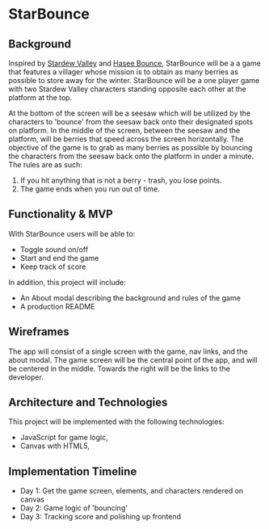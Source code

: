 # StarBounce

## Background
Inspired by [Stardew Valley](https://stardewvalley.net/) and [Hasee Bounce](https://www.youtube.com/watch?v=7I1yb_0xWYU),
StarBounce will be a a game that features a villager whose mission is to obtain as many berries as possible to store away
for the winter. StarBounce will be a one player game with two Stardew Valley characters standing opposite each other at
the platform at the top.

At the bottom of the screen will be a seesaw which will be utilized by the characters to 'bounce' from the seesaw back onto
their designated spots on platform. In the middle of the screen, between the seesaw and the platform, will be berries that speed across
the screen horizontally. The objective of the game is to grab as many berries as possible by bouncing the characters from the seesaw back onto
the platform in under a minute. The rules are as such:

1. If you hit anything that is not a berry - trash, you lose points.
2. The game ends when you run out of time.

## Functionality & MVP

With StarBounce users will be able to:
* Toggle sound on/off
* Start and end the game
* Keep track of score

In addition, this project will include:
* An About modal describing the background and rules of the game
* A production README

## Wireframes
The app will consist of a single screen with the game, nav links, and the about modal. The game screen will be the central point
of the app, and will be centered in the middle. Towards the right will be the links to the developer.

## Architecture and Technologies

This project will be implemented with the following technologies:

* JavaScript for game logic,
* Canvas with HTML5,

## Implementation Timeline

* Day 1: Get the game screen, elements, and characters rendered on canvas
* Day 2: Game logic of 'bouncing'
* Day 3: Tracking score and polishing up frontend

